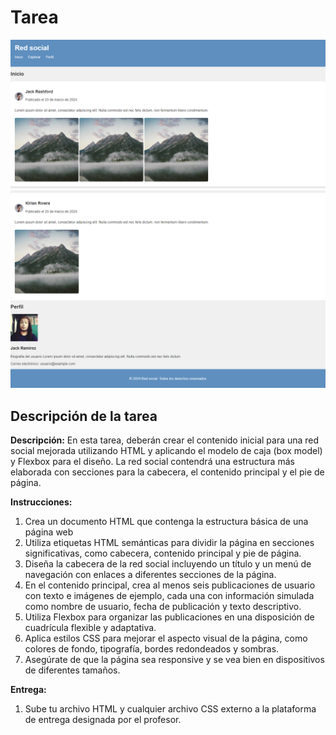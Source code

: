 # Tarea

![Red social apartado 1](./resources/1tareauno.png)
![Red social apartado 2](./resources/2tareauno.png)
![Red social apartado 3](./resources/3tareauno.png)

## Descripción de la tarea

**Descripción:**
En esta tarea, deberán crear el contenido inicial para una red social mejorada utilizando HTML y aplicando el modelo de caja (box model) y Flexbox para el diseño. La red social contendrá una estructura más elaborada con secciones para la cabecera, el contenido principal y el pie de página.

**Instrucciones:**

1. Crea un documento HTML que contenga la estructura básica de una página web
2. Utiliza etiquetas HTML semánticas para dividir la página en secciones significativas, como cabecera, contenido principal y pie de página.
3. Diseña la cabecera de la red social incluyendo un título y un menú de navegación con enlaces a diferentes secciones de la página.
4. En el contenido principal, crea al menos seis publicaciones de usuario con texto e imágenes de ejemplo, cada una con información simulada como nombre de usuario, fecha de publicación y texto descriptivo.
5. Utiliza Flexbox para organizar las publicaciones en una disposición de cuadrícula flexible y adaptativa.
6. Aplica estilos CSS para mejorar el aspecto visual de la página, como colores de fondo, tipografía, bordes redondeados y sombras.
7. Asegúrate de que la página sea responsive y se vea bien en dispositivos de diferentes tamaños.

**Entrega:**

1. Sube tu archivo HTML y cualquier archivo CSS externo a la plataforma de entrega designada por el profesor.
